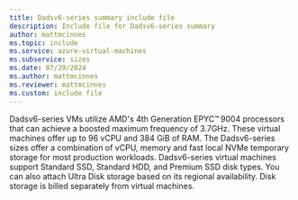 ```yaml
---
title: Dadsv6-series summary include file
description: Include file for Dadsv6-series summary
author: mattmcinnes
ms.topic: include
ms.service: azure-virtual-machines
ms.subservice: sizes
ms.date: 07/29/2024
ms.author: mattmcinnes
ms.reviewer: mattmcinnes
ms.custom: include file
---
```

Dadsv6-series VMs utilize AMD's 4th Generation EPYC™ 9004 processors that can achieve a boosted maximum frequency of 3.7GHz. These virtual machines offer up to 96 vCPU and 384 GiB of RAM. The Dadsv6-series sizes offer a combination of vCPU, memory and fast local NVMe temporary storage for most production workloads. Dadsv6-series virtual machines support Standard SSD, Standard HDD, and Premium SSD disk types. You can also attach Ultra Disk storage based on its regional availability. Disk storage is billed separately from virtual machines. 
